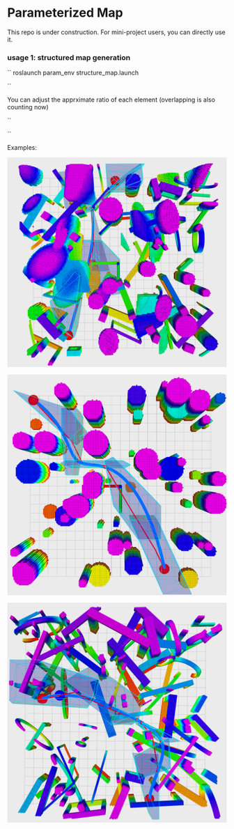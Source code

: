 # Parameterized Map

This repo is under construction. For mini-project users, you can directly use it.

### usage 1: structured map generation


``
roslaunch param_env structure_map.launch

``

You can adjust the apprximate ratio of each element (overlapping is also counting now)

``
    <param name="map/cylinder_ratio" value="0.10" type="double"/>
    <param name="map/circle_ratio"   value="0.02" type="double"/>
    <param name="map/gate_ratio"     value="0.02" type="double"/>
    <param name="map/ellip_ratio"    value="0.02" type="double"/>
    <param name="map/poly_ratio"     value="0.01" type="double"/>

``


Examples:



![](docs/exp_all2.png)

![](docs/exp_cy2.png)

![](docs/exp_gate2.png)

